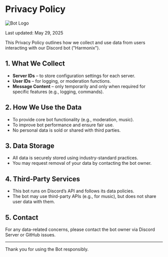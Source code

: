 # Privacy Policy

![Bot Logo](./<your-image-file-name>.png)

Last updated: May 29, 2025

This Privacy Policy outlines how we collect and use data from users interacting with our Discord bot ("Harmonix").

## 1. What We Collect
- **Server IDs** – to store configuration settings for each server.
- **User IDs** – for logging, or moderation functions.
- **Message Content** – only temporarily and only when required for specific features (e.g., logging, commands).

## 2. How We Use the Data
- To provide core bot functionality (e.g., moderation, music).
- To improve bot performance and ensure fair use.
- No personal data is sold or shared with third parties.

## 3. Data Storage
- All data is securely stored using industry-standard practices.
- You may request removal of your data by contacting the bot owner.

## 4. Third-Party Services
- This bot runs on Discord’s API and follows its data policies.
- The bot may use third-party APIs (e.g., for music), but does not share user data with them.

## 5. Contact
For any data-related concerns, please contact the bot owner via Discord Server or GitHub issues.

---

Thank you for using the Bot responsibly.
